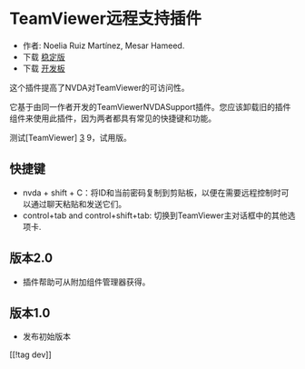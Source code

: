 # TeamViewer远程支持插件 #

*	作者: Noelia Ruiz Martínez, Mesar Hameed.
*	下载 [稳定版][1]
*	下载 [开发板][2]

这个插件提高了NVDA对TeamViewer的可访问性。

它基于由同一作者开发的TeamViewerNVDASupport插件。您应该卸载旧的插件组件来使用此插件，因为两者都具有常见的快捷键和功能。

测试[TeamViewer] [3] 9，试用版。

## 快捷键 ##

*	nvda + shift + C：将ID和当前密码复制到剪贴板，以便在需要远程控制时可以通过聊天粘贴和发送它们。
*	control+tab and control+shift+tab: 切换到TeamViewer主对话框中的其他选项卡.

## 版本2.0 ##
*	 插件帮助可从附加组件管理器获得。

## 版本1.0 ##
*	 发布初始版本

[[!tag dev]]

[1]: https://addons.nvda-project.org/files/get.php?file=tv

[2]: https://addons.nvda-project.org/files/get.php?file=tv-dev

[3]: http://www.teamviewer.com
